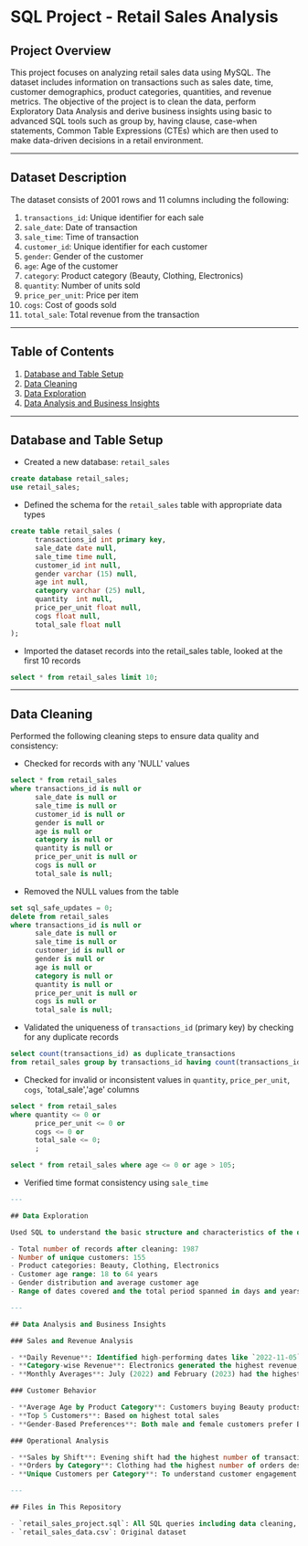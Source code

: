 # SQL Project - Retail Sales Analysis

## Project Overview

This project focuses on analyzing retail sales data using MySQL. The dataset includes information on transactions such as sales date, time, customer demographics, product categories, quantities, and revenue metrics. The objective of the project is to clean the data, perform Exploratory Data Analysis and derive business insights using basic to advanced SQL tools such as group by, having clause, case-when statements, Common Table Expressions (CTEs) which are then used to make data-driven decisions in a retail environment.

---

## Dataset Description

The dataset consists of 2001 rows and 11 columns including the following:

1. `transactions_id`: Unique identifier for each sale
2. `sale_date`: Date of transaction
3. `sale_time`: Time of transaction
4. `customer_id`: Unique identifier for each customer
5. `gender`: Gender of the customer
6. `age`: Age of the customer
7. `category`: Product category (Beauty, Clothing, Electronics)
8. `quantity`: Number of units sold
9. `price_per_unit`: Price per item
10. `cogs`: Cost of goods sold
11. `total_sale`: Total revenue from the transaction

---

## Table of Contents

1. [Database and Table Setup](#database-and-table-setup)
2. [Data Cleaning](#data-cleaning)
3. [Data Exploration](#data-exploration)
4. [Data Analysis and Business Insights](#data-analysis-and-business-insights)

---

## Database and Table Setup

- Created a new database: `retail_sales`

```sql
create database retail_sales;
use retail_sales;
```
- Defined the schema for the `retail_sales` table with appropriate data types

```sql
create table retail_sales (
      transactions_id int primary key,
	  sale_date	date null,
	  sale_time	time null, 
	  customer_id int null, 
      gender varchar (15) null,
      age int null,
      category varchar (25) null,
	  quantity	int null, 
      price_per_unit float null, 
      cogs float null,
      total_sale float null
);
```
- Imported the dataset records into the retail_sales table, looked at the first 10 records

```sql
select * from retail_sales limit 10;
```

---

## Data Cleaning

Performed the following cleaning steps to ensure data quality and consistency:

- Checked for records with any 'NULL' values

```sql
select * from retail_sales 
where transactions_id is null or 
      sale_date is null or
      sale_time is null or
      customer_id is null or 
      gender is null or 
      age is null or 
      category is null or 
      quantity is null or 
      price_per_unit is null or
      cogs is null or
      total_sale is null;
```
- Removed the NULL values from the table

```sql
set sql_safe_updates = 0;
delete from retail_sales 
where transactions_id is null or 
      sale_date is null or
      sale_time is null or
      customer_id is null or 
      gender is null or 
      age is null or 
      category is null or 
      quantity is null or 
      price_per_unit is null or
      cogs is null or
      total_sale is null;
```
- Validated the uniqueness of `transactions_id` (primary key) by checking for any duplicate records

```sql
select count(transactions_id) as duplicate_transactions 
from retail_sales group by transactions_id having count(transactions_id) > 1;
```
- Checked for invalid or inconsistent values in `quantity`, `price_per_unit`, `cogs`, `total_sale','age' columns
```sql
select * from retail_sales
where quantity <= 0 or
      price_per_unit <= 0 or
      cogs <= 0 or
      total_sale <= 0;
      ;
```
```sql
select * from retail_sales where age <= 0 or age > 105;
```
  
- Verified time format consistency using `sale_time`
```sql
---

## Data Exploration

Used SQL to understand the basic structure and characteristics of the data:

- Total number of records after cleaning: 1987
- Number of unique customers: 155
- Product categories: Beauty, Clothing, Electronics
- Customer age range: 18 to 64 years
- Gender distribution and average customer age
- Range of dates covered and the total period spanned in days and years

---

## Data Analysis and Business Insights

### Sales and Revenue Analysis

- **Daily Revenue**: Identified high-performing dates like `2022-11-05`
- **Category-wise Revenue**: Electronics generated the highest revenue; Beauty the least
- **Monthly Averages**: July (2022) and February (2023) had the highest average sales

### Customer Behavior

- **Average Age by Product Category**: Customers buying Beauty products are around 40 years old on average
- **Top 5 Customers**: Based on highest total sales
- **Gender-Based Preferences**: Both male and female customers prefer Beauty products

### Operational Analysis

- **Sales by Shift**: Evening shift had the highest number of transactions
- **Orders by Category**: Clothing had the highest number of orders despite lower revenue per unit
- **Unique Customers per Category**: To understand customer engagement across product types

---

## Files in This Repository

- `retail_sales_project.sql`: All SQL queries including data cleaning, exploration, and analysis
- `retail_sales_data.csv`: Original dataset

